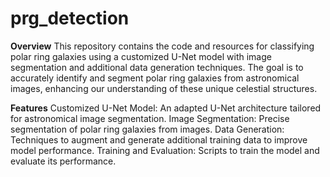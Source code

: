 # prg_detection
**Overview**
This repository contains the code and resources for classifying polar ring galaxies using a customized U-Net model with image segmentation and additional data generation techniques. The goal is to accurately identify and segment polar ring galaxies from astronomical images, enhancing our understanding of these unique celestial structures.

**Features**
Customized U-Net Model: An adapted U-Net architecture tailored for astronomical image segmentation.
Image Segmentation: Precise segmentation of polar ring galaxies from images.
Data Generation: Techniques to augment and generate additional training data to improve model performance.
Training and Evaluation: Scripts to train the model and evaluate its performance.
